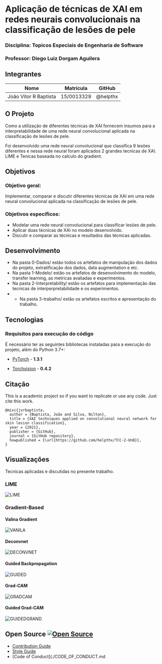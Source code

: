# Aplicação de técnicas de XAI em redes neurais convolucionais na classificação de lesões de pele 
### Disciplina: Topicos Especiais de Engenharia de Software 
### Professor: Diego Luiz Dorgam Aguilera  

## Integrantes

| Nome               | Matrícula  | GitHub             |
|--------------------|------------|--------------------|
| João Vitor R Baptista     | 15/0013329 | @helpthx         |

## O Projeto

Como a utilização de diferentes técnicas de XAI fornecem insumos para a interpretabilidade de uma rede neural convolucional aplicada na classificação de lesões de pele.

Foi desenvolvido uma rede neural convolucional que classifica 9 lesões diferentes e nessa rede neural foram aplicados 2 grandes tecnicas de XAI. LIME e Tenicas baseada no calculo do gradient.

## Objetivos

### Objetivo geral:
Implementar, comparar e discutir diferentes técnicas de XAI em uma rede neural convolucional aplicada na classificação de lesões de pele.

### Objetivos específicos:
* Modelar uma rede neural convolucional para classificar lesões de pele. 
* Aplicar duas técnicas de XAI no modelo desenvolvido. 
* Discutir e comparar as técnicas e resultados das técnicas aplicadas.

## Desenvolvimento

* Na pasta 0-Dados/ estão todos os artefatos de manipulação dos dados do projeto, extratificação dos dados, data augmentation e etc.
* Na pasta 1-Modelo/ estão os artefatos de desenvolvimento do modelo, transfer learning, as metricas avaliadas e experimentos.
* Na pasta 2-Interpretability/ estão os artefatos para implementação das tecnicas de interperpretabilidade e os experimentos.
* * Na pasta 3-trabalho/ estão os artefatos escritos e apresentação do trabalho.

## Tecnologias
### Requisitos para execução do código

É necessário ter as seguintes bibliotecas instaladas para a execução do projeto, além do Python 3.7+:

* [PyTorch](https://pytorch.org/) - **1.3.1**

* [Torchvision](https://pytorch.org/) - **0.4.2**

## Citação 
This is a academic project so if you want to replicate or use any code. Just cite this work.

```
@misc{jvrbaptista,
  author = {Baptista, João and Silva, Nilton},
  title = {XAI techniques applied on convolutional neural network for skin lesion classification},
  year = {2021},
  publisher = {GitHub},
  journal = {GitHub repository},
  howpublished = {\url{https://github.com/helpthx/TCC-2-UnB}},
}
```

## Visualizações 
Tecnicas aplicadas e discutidas no presente trabalho.
### LIME
![LIME](./img/LIME.png)

### Gradient-Based
#### Valina Gradient
![VANILA](./img/VANILA.png)

#### Deconvnet
![DECONVNET](./img/DECONVNET.png)

#### Guided Backpropagation
![GUIDED](./img/GUIDED.png)

#### Grad-CAM
![GRADCAM](./img/GRADCAM.png)

#### Guided Grad-CAM
![GUIDEDGRAND](./img/GUIDEDGRAND.png)
## Open Source [![Open Source ](https://badges.frapsoft.com/os/v1/open-source.png?v=103)](https://github.com/ellerbrock/open-source-badges/)

- [Contribution Guide](./contributing.md)
- [Style Guide](./STYLE_GUIDE.md)
- [Code of Conduct](./CODE_OF_CONDUCT.md

